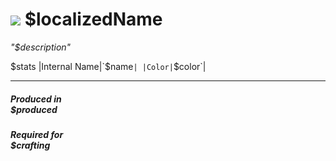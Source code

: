 # <img id="spr" src="/$repo/images/liquid-$name.png"></img> $localizedName 

*"$description"*

$stats
|Internal Name|`$name`|
|Color|`$color`|

--- 

##### Produced in <br>$produced

##### Required for <br>$crafting